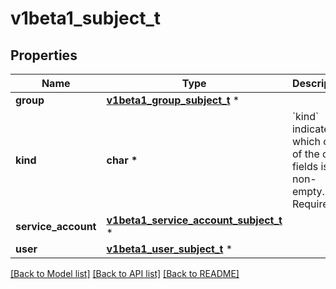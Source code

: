 # v1beta1_subject_t

## Properties
Name | Type | Description | Notes
------------ | ------------- | ------------- | -------------
**group** | [**v1beta1_group_subject_t**](v1beta1_group_subject.md) \* |  | [optional] 
**kind** | **char \*** | &#x60;kind&#x60; indicates which one of the other fields is non-empty. Required | 
**service_account** | [**v1beta1_service_account_subject_t**](v1beta1_service_account_subject.md) \* |  | [optional] 
**user** | [**v1beta1_user_subject_t**](v1beta1_user_subject.md) \* |  | [optional] 

[[Back to Model list]](../README.md#documentation-for-models) [[Back to API list]](../README.md#documentation-for-api-endpoints) [[Back to README]](../README.md)



